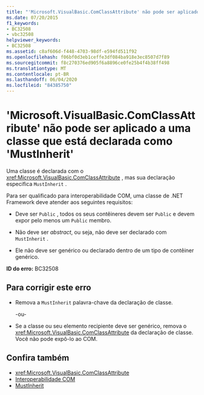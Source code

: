 ```yaml
---
title: "'Microsoft.VisualBasic.ComClassAttribute' não pode ser aplicado a uma classe que está declarada como 'MustInherit'"
ms.date: 07/20/2015
f1_keywords:
- BC32508
- vbc32508
helpviewer_keywords:
- BC32508
ms.assetid: c8af606d-f448-4703-98df-e594fd511f92
ms.openlocfilehash: f06bf0d3eb1ceffe3df084ba918e3ec8507d7f89
ms.sourcegitcommit: f8c270376ed905f6a8896ce0fe25b4f4b38ff498
ms.translationtype: MT
ms.contentlocale: pt-BR
ms.lasthandoff: 06/04/2020
ms.locfileid: "84385750"
---
```

# <a name="microsoftvisualbasiccomclassattribute-cannot-be-applied-to-a-class-that-is-declared-mustinherit"></a>'Microsoft.VisualBasic.ComClassAttribute' não pode ser aplicado a uma classe que está declarada como 'MustInherit'
Uma classe é declarada com o <xref:Microsoft.VisualBasic.ComClassAttribute> , mas sua declaração especifica `MustInherit` .  
  
 Para ser qualificado para interoperabilidade COM, uma classe de .NET Framework deve atender aos seguintes requisitos:  
  
- Deve ser `Public` , todos os seus contêineres devem ser `Public` e devem expor pelo menos um `Public` membro.  
  
- Não deve ser *abstract*, ou seja, não deve ser declarado com `MustInherit` .  
  
- Ele não deve ser genérico ou declarado dentro de um tipo de contêiner genérico.  
  
 **ID do erro:** BC32508  
  
## <a name="to-correct-this-error"></a>Para corrigir este erro  
  
- Remova a `MustInherit` palavra-chave da declaração de classe.  
  
     -ou-  
  
- Se a classe ou seu elemento recipiente deve ser genérico, remova o <xref:Microsoft.VisualBasic.ComClassAttribute> da declaração de classe. Você não pode expô-lo ao COM.  
  
## <a name="see-also"></a>Confira também

- <xref:Microsoft.VisualBasic.ComClassAttribute>
- [Interoperabilidade COM](../programming-guide/com-interop/index.md)
- [MustInherit](../language-reference/modifiers/mustinherit.md)
